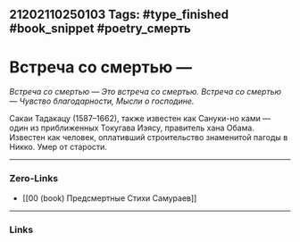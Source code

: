 21202110250103
Tags: #type_finished #book_snippet #poetry_смерть
---
# Встреча со смертью —

*Встреча со смертью —
Это встреча со смертью.
Встреча со смертью —
Чувство благодарности,
Мысли о господине.*

Сакаи Тадакацу (1587–1662), также известен как Сануки-но ками — один из приближенных Токугава Иэясу, правитель хана Обама. Известен как человек, оплативший строительство знаменитой пагоды в Никко. Умер от старости. 

---
### Zero-Links
- [[00 (book) Предсмертные Стихи Самураев]]
---
### Links
